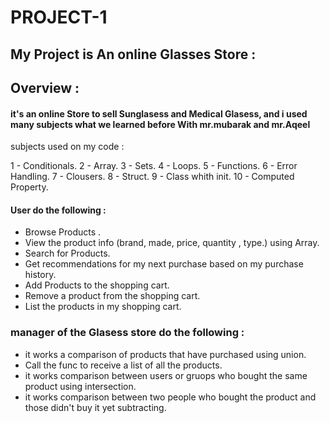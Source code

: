 # PROJECT-1


## My Project is  An online Glasses Store :



## Overview : 

####  it's an online Store to sell Sunglasess and Medical Glasess, and i used many subjects what we learned before With mr.mubarak and mr.Aqeel 

subjects used on my code :

1 - Conditionals.
2 - Array.
3 - Sets.
4 - Loops.
5 - Functions.
6 - Error Handling.
7 - Clousers.
8 - Struct.
9 - Class whith init.
10 - Computed Property.

#### User do the following :
- Browse  Products .
- View the product info (brand, made, price, quantity , type.) using Array.
- Search for Products.
- Get recommendations for my next purchase based on my purchase history.
- Add Products to the shopping cart.
- Remove a product from the shopping cart.
- List the products in my shopping cart.  

### manager of the Glasess store do the following :
-  it works a comparison of products that have purchased using union.
- Call the func to receive a list of all the products.
-  it works comparison between  users or gruops who bought the same product using intersection.
- it works comparison between two people who bought the product and those didn't buy it yet subtracting.
